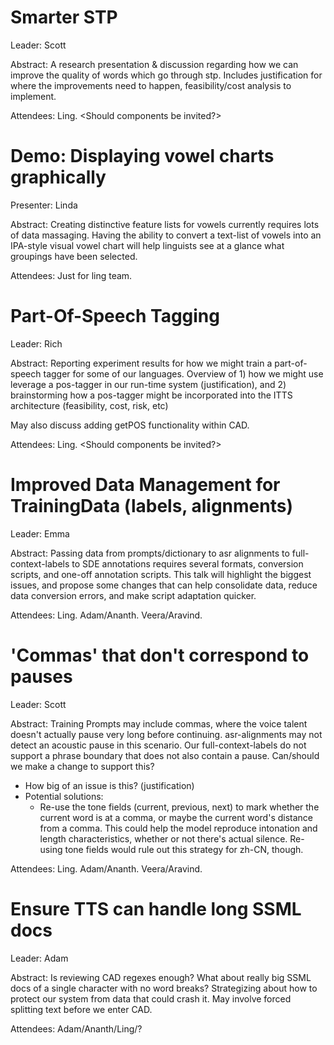 ## 

# Smarter STP

Leader: Scott

Abstract: A research presentation & discussion regarding how we can improve the quality of words which go through stp.  Includes justification for where the improvements need to happen, feasibility/cost analysis to implement.

Attendees: Ling.  <Should components be invited?>

# Demo: Displaying vowel charts graphically

Presenter: Linda

Abstract: Creating distinctive feature lists for vowels currently requires lots of data massaging.  Having the ability to convert a text-list of vowels into an IPA-style visual vowel chart will help linguists see at a glance what groupings have been selected.

Attendees: Just for ling team.

# Part-Of-Speech Tagging

Leader: Rich

Abstract: Reporting experiment results for how we might train a part-of-speech tagger for some of our languages.  Overview of 1) how we might use leverage a pos-tagger in our run-time system (justification), and 2) brainstorming how a pos-tagger might be incorporated into the ITTS architecture (feasibility, cost, risk, etc)

May also discuss adding getPOS functionality within CAD.

Attendees: Ling.  <Should components be invited?>

# Improved Data Management for TrainingData (labels, alignments)

Leader: Emma

Abstract: Passing data from prompts/dictionary to asr alignments to full-context-labels to SDE annotations requires several formats, conversion scripts, and one-off annotation scripts.  This talk will highlight the biggest issues, and propose some changes that can help consolidate data, reduce data conversion errors, and make script adaptation quicker.

Attendees: Ling. Adam/Ananth. Veera/Aravind.

# 'Commas' that don't correspond to pauses

Leader: Scott

Abstract: Training Prompts may include commas, where the voice talent doesn't actually pause very long before continuing.  asr-alignments may not detect an acoustic pause in this scenario.  Our full-context-labels do not support a phrase boundary that does not also contain a pause.  Can/should we make a change to support this?

  * How big of an issue is this? (justification)
  * Potential solutions:
    * Re-use the tone fields (current, previous, next) to mark whether the current word is at a comma, or maybe the current word's distance from a comma. This could help the model reproduce intonation and length characteristics, whether or not there's actual silence. Re-using tone fields would rule out this strategy for zh-CN, though.



Attendees: Ling. Adam/Ananth. Veera/Aravind.

# Ensure TTS can handle long SSML docs

Leader: Adam

Abstract: Is reviewing CAD regexes enough? What about really big SSML docs of a single character with no word breaks?  Strategizing about how to protect our system from data that could crash it.  May involve forced splitting text before we enter CAD.

Attendees: Adam/Ananth/Ling/?
